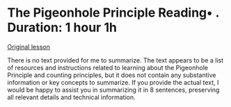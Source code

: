 # The Pigeonhole Principle Reading• . Duration: 1 hour 1h

[Original lesson](https://www.coursera.org/learn/uol-fundamentals-of-computer-science/supplement/SxwDd/the-pigeonhole-principle)

There is no text provided for me to summarize. The text appears to be a list of resources and instructions related to learning about the Pigeonhole Principle and counting principles, but it does not contain any substantive information or key concepts to summarize. If you provide the actual text, I would be happy to assist you in summarizing it in 8 sentences, preserving all relevant details and technical information.

